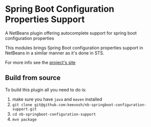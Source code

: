 # Spring Boot Configuration Properties Support
A NetBeans plugin offering autocomplete support for spring boot configuration properties

This modules brings Spring Boot configuration properties support in NetBeans
in a similar manner as it's done in STS.

For more info see the [project's site](http://keevosh.github.io/nb-springboot-configuration-support/)

## Build from source

To build this plugin all you need to do is:

1. make sure you have `java` and `maven` installed
2. `git clone git@github.com:keevosh/nb-springboot-configuration-support.git`
3. `cd nb-springboot-configuration-support`
4. `mvn package`

